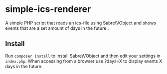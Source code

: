 simple-ics-renderer
===================

A simple PHP script that reads an ics-file using Sabre\VObject and shows events that are a set amount of days in the future..

## Install

Run `composer install` to install Sabre\VObject and then edit your settings in `index.php`. When accessing from a browser use ?days=X to display events X days in the future.
